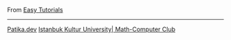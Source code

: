 From [Easy Tutorials](https://www.youtube.com/watch?v=L5WWrGMsnpw)

***
[Patika.dev](https://app.patika.dev/)
[Istanbuk Kultur University| Math-Computer Club](https://www.instagram.com/ikumatematikbilgisayar/)